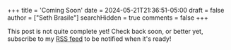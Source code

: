 +++
title = 'Coming Soon'
date = 2024-05-21T21:36:51-05:00
draft = false
author = ["Seth Brasile"]
searchHidden = true
comments = false
+++

This post is not quite complete yet! Check back soon, or better yet, subscribe to my [RSS feed](/index.xml) to be notified when it's ready!
